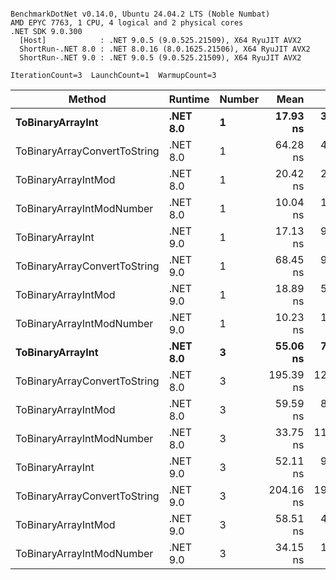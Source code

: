 ```

BenchmarkDotNet v0.14.0, Ubuntu 24.04.2 LTS (Noble Numbat)
AMD EPYC 7763, 1 CPU, 4 logical and 2 physical cores
.NET SDK 9.0.300
  [Host]            : .NET 9.0.5 (9.0.525.21509), X64 RyuJIT AVX2
  ShortRun-.NET 8.0 : .NET 8.0.16 (8.0.1625.21506), X64 RyuJIT AVX2
  ShortRun-.NET 9.0 : .NET 9.0.5 (9.0.525.21509), X64 RyuJIT AVX2

IterationCount=3  LaunchCount=1  WarmupCount=3  

```
| Method                       | Runtime  | Number | Mean      | Error     | StdDev   | Min        | Max       | Gen0   | Allocated |
|----------------------------- |--------- |------- |----------:|----------:|---------:|-----------:|----------:|-------:|----------:|
| **ToBinaryArrayInt**             | **.NET 8.0** | **1**      |  **17.93 ns** |  **3.131 ns** | **0.172 ns** |  **17.734 ns** |  **18.04 ns** | **0.0019** |      **32 B** |
| ToBinaryArrayConvertToString | .NET 8.0 | 1      |  64.28 ns |  4.979 ns | 0.273 ns |  63.992 ns |  64.54 ns | 0.0057 |      96 B |
| ToBinaryArrayIntMod          | .NET 8.0 | 1      |  20.42 ns |  2.238 ns | 0.123 ns |  20.313 ns |  20.55 ns | 0.0019 |      32 B |
| ToBinaryArrayIntModNumber    | .NET 8.0 | 1      |  10.04 ns |  1.107 ns | 0.061 ns |   9.995 ns |  10.10 ns | 0.0019 |      32 B |
| ToBinaryArrayInt             | .NET 9.0 | 1      |  17.13 ns |  9.420 ns | 0.516 ns |  16.641 ns |  17.67 ns | 0.0019 |      32 B |
| ToBinaryArrayConvertToString | .NET 9.0 | 1      |  68.45 ns |  9.046 ns | 0.496 ns |  67.987 ns |  68.97 ns | 0.0057 |      96 B |
| ToBinaryArrayIntMod          | .NET 9.0 | 1      |  18.89 ns |  5.454 ns | 0.299 ns |  18.551 ns |  19.10 ns | 0.0019 |      32 B |
| ToBinaryArrayIntModNumber    | .NET 9.0 | 1      |  10.23 ns |  1.727 ns | 0.095 ns |  10.160 ns |  10.34 ns | 0.0019 |      32 B |
| **ToBinaryArrayInt**             | **.NET 8.0** | **3**      |  **55.06 ns** |  **7.972 ns** | **0.437 ns** |  **54.679 ns** |  **55.54 ns** | **0.0057** |      **96 B** |
| ToBinaryArrayConvertToString | .NET 8.0 | 3      | 195.39 ns | 12.189 ns | 0.668 ns | 194.738 ns | 196.07 ns | 0.0176 |     296 B |
| ToBinaryArrayIntMod          | .NET 8.0 | 3      |  59.59 ns |  8.912 ns | 0.489 ns |  59.113 ns |  60.09 ns | 0.0057 |      96 B |
| ToBinaryArrayIntModNumber    | .NET 8.0 | 3      |  33.75 ns | 11.290 ns | 0.619 ns |  33.113 ns |  34.35 ns | 0.0057 |      96 B |
| ToBinaryArrayInt             | .NET 9.0 | 3      |  52.11 ns |  9.229 ns | 0.506 ns |  51.553 ns |  52.54 ns | 0.0057 |      96 B |
| ToBinaryArrayConvertToString | .NET 9.0 | 3      | 204.16 ns | 19.603 ns | 1.074 ns | 203.432 ns | 205.39 ns | 0.0176 |     296 B |
| ToBinaryArrayIntMod          | .NET 9.0 | 3      |  58.51 ns |  4.041 ns | 0.222 ns |  58.249 ns |  58.64 ns | 0.0057 |      96 B |
| ToBinaryArrayIntModNumber    | .NET 9.0 | 3      |  34.15 ns |  1.072 ns | 0.059 ns |  34.093 ns |  34.21 ns | 0.0057 |      96 B |
